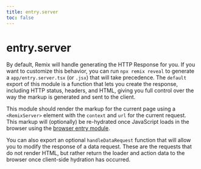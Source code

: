 ```yaml
---
title: entry.server
toc: false
---
```


# entry.server

By default, Remix will handle generating the HTTP Response for you. If you want to customize this behavior, you can run `npx remix reveal` to generate a `app/entry.server.tsx` (or `.jsx`) that will take precedence. The `default` export of this module is a function that lets you create the response, including HTTP status, headers, and HTML, giving you full control over the way the markup is generated and sent to the client.

This module should render the markup for the current page using a `<RemixServer>` element with the `context` and `url` for the current request. This markup will (optionally) be re-hydrated once JavaScript loads in the browser using the [browser entry module][browser-entry-module].

You can also export an optional `handleDataRequest` function that will allow you to modify the response of a data request. These are the requests that do not render HTML, but rather return the loader and action data to the browser once client-side hydration has occurred.

[browser-entry-module]: ./entry.client
